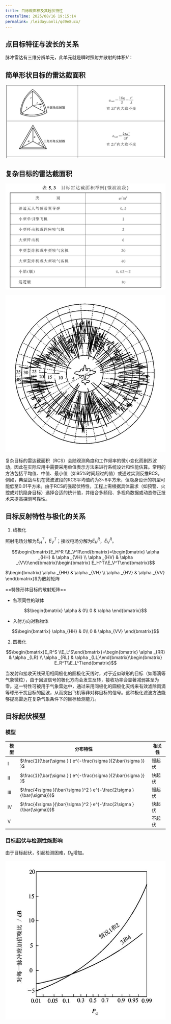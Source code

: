 ```yaml
---
title: 目标截面积及其起伏特性
createTime: 2025/08/16 19:15:14
permalink: /leidayuanli/qd9e8ucx/
---
```

## **点目标特征与波长的关系**

脉冲雷达有三维分辨单元，此单元就是瞬时照射并散射的体积$V$：

## **简单形状目标的雷达截面积**

![alt text](picture/简单形状目标.jpg)

## **复杂目标的雷达截面积**

![复杂目标截面积](picture/复杂目标.jpg)

![飞机雷达截面积](picture/飞机截面积.jpg)

复杂目标的雷达截面积（RCS）会随观测角度和工作频率的微小变化而剧烈波动，因此在实际应用中需要采用单值表示方法来进行系统设计和性能估算。常用的方法包括平均值、中值、最小值（如95%时间超过的值）或通过实测反推RCS。例如，典型战斗机在微波波段的RCS平均值约为3~6平方米，但隐身设计的机型可能低至0.01平方米。由于RCS的强起伏特性，工程上需根据具体需求（如预警、火控或对抗隐身目标）选择合适的统计值，并结合多频段、多视角数据或动态修正技术来提高探测可靠性。

## **目标反射特性与极化的关系**

1. 线极化

照射电场分解为$E_H^T$，$E_V^T$；接收电场分解为$E_H^R$，$E_V^R$。

$$\begin{bmatrix}E_H^R \\E_V^R\end{bmatrix}=\begin{bmatrix} \alpha _{HH} &  \alpha _{VH} \\ \alpha _{HV}  &  \alpha _{VV}\end{bmatrix}\begin{bmatrix} E_H^T\\E_V^T\end{bmatrix}$$

$\begin{bmatrix}
 \alpha _{HH} &  \alpha _{VH} \\
 \alpha _{HV}  &  \alpha _{VV}
\end{bmatrix}$为散射矩阵

==特殊形体目标的散射矩阵==

* 各项同性的球体

$$\begin{bmatrix} \alpha  & 0\\ 0 & \alpha \end{bmatrix}$$

* 入射方向对称物体

$$\begin{bmatrix} \alpha_{HH}  & 0\\ 0 & \alpha_{VV} \end{bmatrix}$$

2. 圆极化

$$\begin{bmatrix}E_R^S \\E_L^S\end{bmatrix}=\begin{bmatrix} \alpha _{RR} &  \alpha _{LR} \\ \alpha _{RL}  &  \alpha _{LL}\end{bmatrix}\begin{bmatrix} E_R^T\\E_L^T\end{bmatrix}$$

当发射和接收天线采用相同极化的圆极化天线时，对于近似球形的目标（如雨滴等气象微粒），由于回波信号的极化方向会发生反转，接收功率会显著减弱甚至为零。这一特性可被用于气象雷达中，通过采用同极化的圆极化天线来有效滤除雨滴等球形干扰目标的回波，从而突出飞机等非对称目标的信号。这种极化滤波方法能够提高雷达在复杂气象条件下的目标检测能力。

## **目标起伏模型**

### **模型**

| 模型  | 分布特性                                                                   | 相关性 |
|-----|------------------------------------------------------------------------|-----|
| I   | $\frac{1}{\bar{\sigma } } e^{-\frac{\sigma }{2\bar{\sigma }} }$        | 慢起伏 |
| II  | $\frac{1}{\bar{\sigma } } e^{-\frac{\sigma }{2\bar{\sigma }} }$        | 快起伏 |
| III | $\frac{4\sigma }{\bar{\sigma }^2 } e^{-\frac{2\sigma }{\bar{\sigma}}}$ | 慢起伏 |
| IV  | $\frac{4\sigma }{\bar{\sigma }^2 } e^{-\frac{2\sigma }{\bar{\sigma}}}$ | 快起伏 |
| V   |                                                                        | 不起伏 |

### **目标起伏与检测性能影响**

由于目标起伏，引起检测困难，$D_0$增加。

![alt text](picture/起伏.jpg)